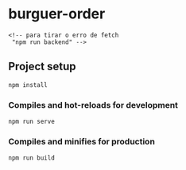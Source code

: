 # burguer-order
```
<!-- para tirar o erro de fetch
 "npm run backend" -->
```
## Project setup
```
npm install
```

### Compiles and hot-reloads for development
```
npm run serve
```

### Compiles and minifies for production
```
npm run build
```

